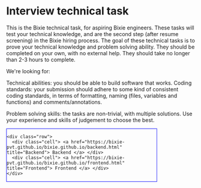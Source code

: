 <html>
  <head>
    <style>
      .tabl {width:400px;border:1px solid blue;display:table}
      .row {height:40px;display:table-row}
      .cell {border:1px solid black;display:table-cell}
    </style>
  </head>
  <body>
    <h1>Interview technical task</h1>
    <p>This is the Bixie technical task, for aspiring Bixie engineers. These tasks will test your technical knowledge, and are the second step (after resume screening) in the Bixie hiring process. The goal of these technical tasks is to prove your technical knowledge and problem solving ability. They should be completed on your own, with no external help. They should take no longer than 2-3 hours to complete.</p>
    <p>We're looking for:</p>
    <p>Technical abilities: you should be able to build software that works. Coding standards: your submission should adhere to some kind of consistent coding standards, in terms of formatting, naming (files, variables and functions) and comments/annotations.</p>
    <p>Problem solving skills: the tasks are non-trivial, with multiple solutions. Use your experience and skills of judgement to choose the best.</p>
  </body>
  <div class="tabl">

    <div class="row">
      <div class="cell"> <a href="https://bixie-pvt.github.io/bixie.github.io/backend.html" title="Backend"> Backend </a> </div>
      <div class="cell"> <a href="https://bixie-pvt.github.io/bixie.github.io/frontend.html" title="Frontend"> Frontend </a> </div>
    </div>

  </div>

</html>
